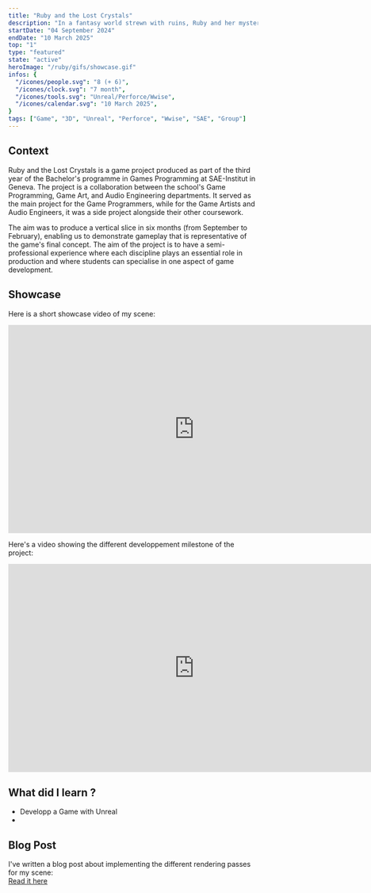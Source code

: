 ```yaml
---
title: "Ruby and the Lost Crystals"
description: "In a fantasy world strewn with ruins, Ruby and her mysterious companion Sapphire must work together to progress, with the sole mission of restoring the scattered crystals. To do this, Ruby is able to perform physical interactions, while Sapphire can fire projectiles with a variety of behaviours"
startDate: "04 September 2024"
endDate: "10 March 2025"
top: "1"
type: "featured"
state: "active"
heroImage: "/ruby/gifs/showcase.gif"
infos: {
  "/icones/people.svg": "8 (+ 6)",
  "/icones/clock.svg": "7 month",
  "/icones/tools.svg": "Unreal/Perforce/Wwise",
  "/icones/calendar.svg": "10 March 2025",
}
tags: ["Game", "3D", "Unreal", "Perforce", "Wwise", "SAE", "Group"]
---
```


## Context
Ruby and the Lost Crystals is a game project produced as part of the third year of the Bachelor's programme in Games Programming at SAE-Institut in Geneva. The project is a collaboration between the school's Game Programming, Game Art, and Audio Engineering departments. It served as the main project for the Game Programmers, while for the Game Artists and Audio Engineers, it was a side project alongside their other coursework.

The aim was to produce a vertical slice in six months (from September to February), enabling us to demonstrate gameplay that is representative of the game's final concept.
The aim of the project is to have a semi-professional experience where each discipline plays an essential role in production and where students can specialise in one aspect of game development.

## Showcase
Here is a short showcase video of my scene:
<iframe width="750" height="420" src="https://youtu.be/YNXXZ5jRn7E?si=AVGq7VfW8YAOOOAi" title="YouTube video player" frameborder="0" allow="accelerometer; autoplay; clipboard-write; encrypted-media; gyroscope; picture-in-picture; web-share" referrerpolicy="strict-origin-when-cross-origin" allowfullscreen></iframe>

Here's a video showing the different developpement milestone of the project:
<iframe width="750" height="420" src="https://www.youtube.com/embed/a2DS3KvjSz0?si=bJU4o-kN1ZQF0ibe" title="YouTube video player" frameborder="0" allow="accelerometer; autoplay; clipboard-write; encrypted-media; gyroscope; picture-in-picture; web-share" referrerpolicy="strict-origin-when-cross-origin" allowfullscreen></iframe>

## What did I learn ?
- Developp a Game with Unreal
- 

## Blog Post  
I've written a blog post about implementing the different rendering passes for my scene:  
[Read it here](https://chocolive24.github.io/blog/how-i-created-an-opengl-3d-scene/)